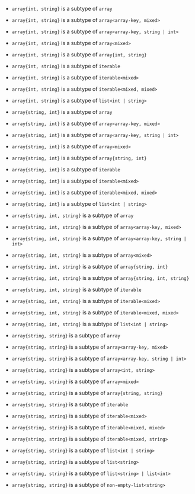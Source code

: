 - `array{int, string}` is a subtype of `array`
- `array{int, string}` is a subtype of `array<array-key, mixed>`
- `array{int, string}` is a subtype of `array<array-key, string | int>`
- `array{int, string}` is a subtype of `array<mixed>`
- `array{int, string}` is a subtype of `array{int, string}`
- `array{int, string}` is a subtype of `iterable`
- `array{int, string}` is a subtype of `iterable<mixed>`
- `array{int, string}` is a subtype of `iterable<mixed, mixed>`
- `array{int, string}` is a subtype of `list<int | string>`

- `array{string, int}` is a subtype of `array`
- `array{string, int}` is a subtype of `array<array-key, mixed>`
- `array{string, int}` is a subtype of `array<array-key, string | int>`
- `array{string, int}` is a subtype of `array<mixed>`
- `array{string, int}` is a subtype of `array{string, int}`
- `array{string, int}` is a subtype of `iterable`
- `array{string, int}` is a subtype of `iterable<mixed>`
- `array{string, int}` is a subtype of `iterable<mixed, mixed>`
- `array{string, int}` is a subtype of `list<int | string>`

- `array{string, int, string}` is a subtype of `array`
- `array{string, int, string}` is a subtype of `array<array-key, mixed>`
- `array{string, int, string}` is a subtype of `array<array-key, string | int>`
- `array{string, int, string}` is a subtype of `array<mixed>`
- `array{string, int, string}` is a subtype of `array{string, int}`
- `array{string, int, string}` is a subtype of `array{string, int, string}`
- `array{string, int, string}` is a subtype of `iterable`
- `array{string, int, string}` is a subtype of `iterable<mixed>`
- `array{string, int, string}` is a subtype of `iterable<mixed, mixed>`
- `array{string, int, string}` is a subtype of `list<int | string>`

- `array{string, string}` is a subtype of `array`
- `array{string, string}` is a subtype of `array<array-key, mixed>`
- `array{string, string}` is a subtype of `array<array-key, string | int>`
- `array{string, string}` is a subtype of `array<int, string>`
- `array{string, string}` is a subtype of `array<mixed>`
- `array{string, string}` is a subtype of `array{string, string}`
- `array{string, string}` is a subtype of `iterable`
- `array{string, string}` is a subtype of `iterable<mixed>`
- `array{string, string}` is a subtype of `iterable<mixed, mixed>`
- `array{string, string}` is a subtype of `iterable<mixed, string>`
- `array{string, string}` is a subtype of `list<int | string>`
- `array{string, string}` is a subtype of `list<string>`
- `array{string, string}` is a subtype of `list<string> | list<int>`
- `array{string, string}` is a subtype of `non-empty-list<string>`
